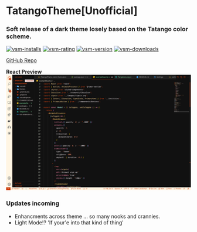 # TatangoTheme[Unofficial]

### Soft release of a dark theme losely based on the Tatango color scheme.

[![vsm-installs](https://img.shields.io/visual-studio-marketplace/i/thewebdev.tatanglow?style=flat-square&label=installs&logo=visual-studio-code)](https://marketplace.visualstudio.com/items?itemName=thewebdev.tatanglow)
[![vsm-rating](https://img.shields.io/visual-studio-marketplace/r/thewebdev.tatanglow?style=flat-square&label=rating&logo=visual-studio-code)](https://marketplace.visualstudio.com/items?itemName=thewebdev.tatanglow)
[![vsm-version](https://img.shields.io/visual-studio-marketplace/v/thewebdev.tatanglow?style=flat-square&label=VS%20Marketplace&logo=visual-studio-code)](https://marketplace.visualstudio.com/items?itemName=thewebdev.tatanglow)
[![vsm-downloads](https://img.shields.io/visual-studio-marketplace/d/thewebdev.tatanglow?style=flat-square&label=downloads&logo=visual-studio-code)](https://marketplace.visualstudio.com/items?itemName=thewebdev.tatanglow)

[GitHub Repo](https://github.com/stevie2codes/TatangoTheme)

**React Preview**
![React Preview](ReactImage.png)

### Updates incoming

- Enhancments across theme ... so many nooks and crannies.
- Light Mode!? 'If your'e into that kind of thing'
